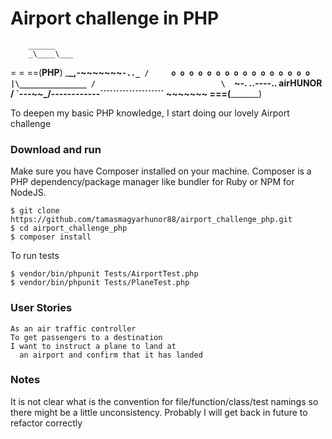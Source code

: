 # Airport challenge in PHP
        ______
        _\____\___
=  = ==(____PHP____)
          \_____\___________________,-~~~~~~~`-.._
          /     o o o o o o o o o o o o o o o o  |\_______________
         /							  \	
	 `~-.__       __..----..__  airHUNOR              	  /
                `---~~\___________/------------````````````````````
          ~~~~~~~  ===(_________)



To deepen my basic PHP knowledge, I start doing our lovely Airport challenge

### Download and run
Make sure you have Composer installed on your machine. Composer is a PHP dependency/package manager like bundler for Ruby or NPM for NodeJS.
```
$ git clone https://github.com/tamasmagyarhunor88/airport_challenge_php.git
$ cd airport_challenge_php
$ composer install
```
To run tests
```
$ vendor/bin/phpunit Tests/AirportTest.php
$ vendor/bin/phpunit Tests/PlaneTest.php
```

### User Stories
```
As an air traffic controller
To get passengers to a destination
I want to instruct a plane to land at
  an airport and confirm that it has landed
```

### Notes
It is not clear what is the convention for file/function/class/test namings so there might be a little unconsistency. Probably I will get back in future to refactor correctly 
